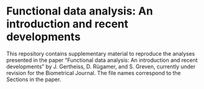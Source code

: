 # Functional data analysis: An introduction and recent developments

This repository contains supplementary material to reproduce the analyses presented in the paper “Functional data analysis: An introduction and recent developments” by J. Gertheiss, D. Rügamer, and S. Greven, currently under revision for the Biometrical Journal. The file names correspond to the Sections in the paper.




